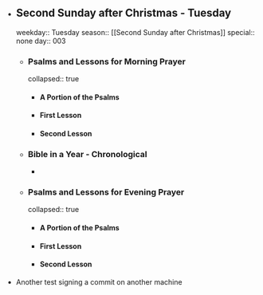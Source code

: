 - ## Second Sunday after Christmas - Tuesday
  weekday:: Tuesday
  season:: [[Second Sunday after Christmas]] 
  special:: none
  day:: 003
	- ### Psalms and Lessons for Morning Prayer
	  collapsed:: true
		- #### A Portion of the Psalms
		- #### First Lesson
		- #### Second Lesson
	- ### Bible in a Year - Chronological
		-
	- ### Psalms and Lessons for Evening Prayer
	  collapsed:: true
		- #### A Portion of the Psalms
		- #### First Lesson
		- #### Second Lesson
- Another test signing a commit on another machine